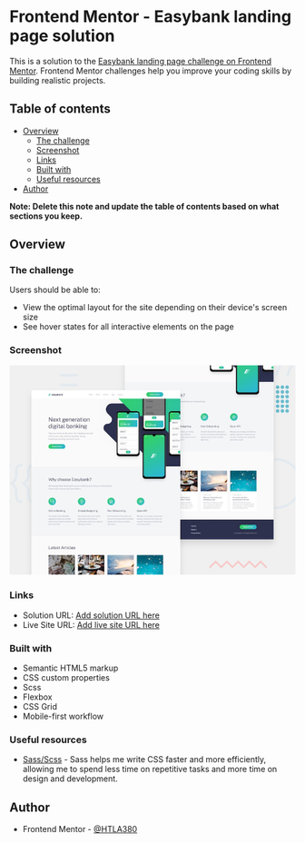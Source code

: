 # Frontend Mentor - Easybank landing page solution

This is a solution to the [Easybank landing page challenge on Frontend Mentor](https://www.frontendmentor.io/challenges/easybank-landing-page-WaUhkoDN). Frontend Mentor challenges help you improve your coding skills by building realistic projects.

## Table of contents

- [Overview](#overview)
  - [The challenge](#the-challenge)
  - [Screenshot](#screenshot)
  - [Links](#links)
  - [Built with](#built-with)
  - [Useful resources](#useful-resources)
- [Author](#author)

**Note: Delete this note and update the table of contents based on what sections you keep.**

## Overview

### The challenge

Users should be able to:

- View the optimal layout for the site depending on their device's screen size
- See hover states for all interactive elements on the page

### Screenshot

![](./desktop-preview.jpg)

### Links

- Solution URL: [Add solution URL here](https://www.frontendmentor.io/solutions/easybank-landing-page-html-css-sassscss-javascript-lWd_V7yUIl)
- Live Site URL: [Add live site URL here](https://htl-easybank-landing.netlify.app/)

### Built with

- Semantic HTML5 markup
- CSS custom properties
- Scss
- Flexbox
- CSS Grid
- Mobile-first workflow

### Useful resources

- [Sass/Scss](https://sass-lang.com/) - Sass helps me write CSS faster and more efficiently, allowing me to spend less time on repetitive tasks and more time on design and development.

## Author

- Frontend Mentor - [@HTLA380](https://www.frontendmentor.io/profile/HTLA380)
